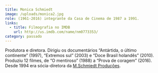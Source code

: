 ```yaml
---
title: Monica Schmiedt
image: /uploads/monica2.jpg
role: (1961-2016) integrante da Casa de Cinema de 1987 a 1991.
links:
  - title: Filmografia no IMDB
    url: http://us.imdb.com/name/nm0773353/
category: passado
---
```

Produtora e diretora. Dirigiu os documentários “Antártida, o último continente” (1997), “Extremos sul” (2003) e “Doce Brasil holandês” (2010). Produziu 12 filmes, de “O mentiroso” (1988) a “Prova de coragem” (2016). Desde 1994 era sócia-diretora da [M.Schmiedt Produções](https://www.facebook.com/people/M-Schmiedt-Produ%C3%A7%C3%B5es/100070423964916/).